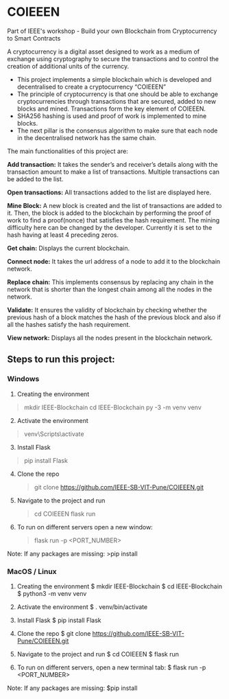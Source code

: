 # COIEEEN
Part of IEEE's workshop - Build your own Blockchain from Cryptocurrency to Smart Contracts

A cryptocurrency is a digital asset designed to work as a medium of exchange using cryptography to secure the transactions and to control the creation of additional units of the currency.
- This project implements a simple blockchain which is developed and decentralised to create a cryptocurrency “COIEEEN”
- The principle of cryptocurrency is that one should be able to exchange cryptocurrencies through transactions that are secured, added to new blocks and mined. Transactions form the key element of COIEEEN.
- SHA256 hashing is used and proof of work is implemented to mine blocks.
- The next pillar is the consensus algorithm to make sure that each node in the decentralised network has the same chain. 


The main functionalities of this project are:

**Add transaction:** It takes the sender’s and receiver’s details along with the transaction amount to make a list of transactions. Multiple transactions can be added to the list.

**Open transactions:** All transactions added to the list are displayed here.

**Mine Block:** A new block is created and the list of transactions are added to it. Then, the block is added to the blockchain by performing the proof of work to find a proof(nonce) that satisfies the hash requirement. The mining difficulty here can be changed by the developer. Currently it is set to the hash having at least 4 preceding zeros.

**Get chain:** Displays the current blockchain.

**Connect node:** It takes the url address of a node to add it to the blockchain network.

**Replace chain:** This implements consensus by replacing any chain in the network that is shorter than the longest chain among all the nodes in the network.

**Validate:** It ensures the validity of blockchain by checking whether the previous hash of a block matches the hash of the previous block and also if all the hashes satisfy the hash requirement.

**View network:** Displays all the nodes present in the blockchain network.



 


## Steps to run this project:

### Windows 

1. Creating the environment 
  > mkdir IEEE-Blockchain 
  > cd IEEE-Blockchain 
  > py -3 -m venv venv 

2. Activate the environment 
  > venv\Scripts\activate 

3. Install Flask 
  > pip install Flask 

4. Clone the repo
	> git clone https://github.com/IEEE-SB-VIT-Pune/COIEEEN.git

5. Navigate to the project and run
	>cd COIEEEN
	>flask run

6. To run on different servers open a new window:
	> flask run -p <PORT_NUMBER>

Note: If any packages are missing:
	>pip install <package name> 

  
### MacOS / Linux 

1. Creating the environment 
  $ mkdir IEEE-Blockchain 
  $ cd IEEE-Blockchain 
  $ python3 -m venv venv 

2. Activate the environment 
  $ . venv/bin/activate 

3. Install Flask 
  $ pip install Flask

4. Clone the repo
	$ git clone https://github.com/IEEE-SB-VIT-Pune/COIEEEN.git

5. Navigate to the project and run
	$ cd COIEEEN
	$ flask run

6. To run on different servers, open a new terminal tab:
	$ flask run -p <PORT_NUMBER>


Note: If any packages are missing:
	$pip install <package name> 



